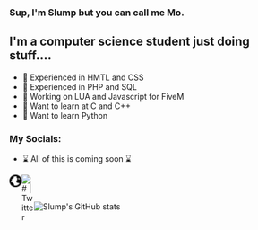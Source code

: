 ### Sup, I'm Slump but you can call me Mo.

## I'm a computer science student just doing stuff....

- 📗 Experienced in HMTL and CSS
- 📗 Experienced in PHP and SQL
- 📘 Working on LUA and Javascript for FiveM
- 📕 Want to learn at C and C++
- 📕 Want to learn Python

### My Socials:

- ⌛ All of this is coming soon ⌛

<img align="left" alt="#" width="22px" src="https://raw.githubusercontent.com/iconic/open-iconic/master/svg/globe.svg" />
<img align="left" alt="# | Twitter" width="22px" src="https://cdn.jsdelivr.net/npm/simple-icons@v3/icons/twitter.svg" />

<br />
<br />

![Slump's GitHub stats](https://github-readme-stats.vercel.app/api?username=Sllump&show_icons=true&theme=github_dark)


